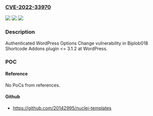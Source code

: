 ### [CVE-2022-33970](https://cve.mitre.org/cgi-bin/cvename.cgi?name=CVE-2022-33970)
![](https://img.shields.io/static/v1?label=Product&message=Shortcode%20Addons%20(WordPress%20plugin)&color=blue)
![](https://img.shields.io/static/v1?label=Version&message=%3C%3D%203.1.2%3C%3D%203.1.2%20&color=brighgreen)
![](https://img.shields.io/static/v1?label=Vulnerability&message=CWE-264%20Permissions%2C%20Privileges%2C%20and%20Access%20Controls&color=brighgreen)

### Description

Authenticated WordPress Options Change vulnerability in Biplob018 Shortcode Addons plugin <= 3.1.2 at WordPress.

### POC

#### Reference
No PoCs from references.

#### Github
- https://github.com/20142995/nuclei-templates

